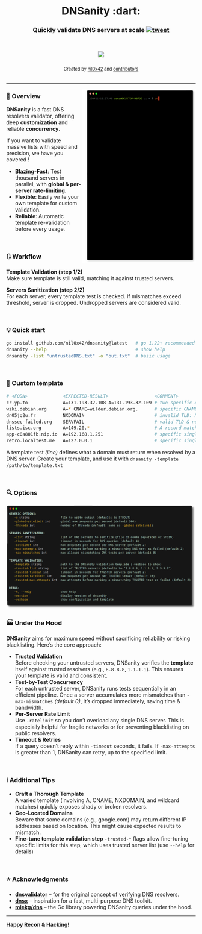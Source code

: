 <h1 align="center">DNSanity :dart:</h1>

<h3 align="center">
    Quickly validate DNS servers at scale
    <a href="https://twitter.com/intent/tweet?text=DNSanity%3A%20validate%20massive%20lists%20of%20DNS%20resolvers%20at%20scale%20%28for%20recon%20%26%20DNS%20bruteforcing%29%20-%20by%20%40nil0x42&url=https://github.com/nil0x42/dnsanity">
      <img src="https://img.shields.io/twitter/url?label=tweet&logo=twitter&style=social&url=http%3A%2F%2F0" alt="tweet">
    </a>
</h3>
<br>

<p align="center">
  <a href="https://twitter.com/intent/follow?screen_name=nil0x42" target="_blank">
    <img src="https://img.shields.io/twitter/follow/nil0x42.svg?logo=twitter" akt="follow on twitter">
  </a>
</p>

<div align="center">
  <sub>
    Created by
    <a href="https://twitter.com/nil0x42">nil0x42</a> and
    <a href="https://github.com/nil0x42/dnsanity/graphs/contributors">contributors</a>
  </sub>
</div>

<br>

* * * * * * * * * * * * * * * * * * * * * * * * * * * * * * * * * * *

<img align="right" src=".github/images/demo.gif" width="60%"/>


### :book: Overview

**DNSanity** is a fast DNS resolvers validator, offering deep **customization**
and reliable **concurrency**.

If you want to validate massive lists with speed and precision, we have you covered !

- **Blazing-Fast**: Test thousand servers in parallel, with **global & per-server rate-limiting**.  
- **Flexible**: Easily write your own template for custom validation.  
- **Reliable**: Automatic template re-validation before every usage.  

<br>

### :arrows_clockwise: Workflow

**Template Validation (step 1/2)**  
Make sure template is still valid, matching it against trusted servers.

**Servers Sanitization (step 2/2)**  
For each server, every template test is checked.
If mismatches exceed threshold, server is dropped. Undropped
servers are considered valid.

<br>

### :bulb: Quick start

```bash
go install github.com/nil0x42/dnsanity@latest   # go 1.22+ recommended
dnsanity --help                                 # show help
dnsanity -list "untrustedDNS.txt" -o "out.txt"  # basic usage
```

<br>

### :card_index: Custom template

```bash
# <FQDN>             <EXPECTED-RESULT>                 <COMMENT>
cr.yp.to             A=131.193.32.108 A=131.193.32.109 # two specific A records
wiki.debian.org      A=* CNAME=wilder.debian.org.      # specific CNAME with any A record
dn05jq2u.fr          NXDOMAIN                          # invalid TLD: NXDOMAIN
dnssec-failed.org    SERVFAIL                          # valid TLD & no records: SERVFAIL
lists.isc.org        A=149.20.*                        # A record matching pattern
app-c0a801fb.nip.io  A=192.168.1.251                   # specific single A record
retro.localtest.me   A=127.0.0.1                       # specific single A record
```
A template test *(line)* defines what a domain must return when resolved by a DNS server.
Create your template, and use it with `dnsanity -template /path/to/template.txt`  


<br>

### :mag: Options

<img src=".github/images/help.png">

### :factory: Under the Hood

**DNSanity** aims for maximum speed without sacrificing reliability
or risking blacklisting. Here’s the core approach:

- **Trusted Validation**  
  Before checking your untrusted servers, DNSanity verifies the **template**
  itself against trusted resolvers (e.g., `8.8.8.8`, `1.1.1.1`).
  This ensures your template is valid and consistent.
- **Test-by-Test Concurrency**  
  For each untrusted server, DNSanity runs tests sequentially in
  an efficient pipeline. Once a server accumulates more mismatches than
  `-max-mismatches` *(default 0)*, it’s dropped immediately,
  saving time & bandwidth.
- **Per-Server Rate Limit**  
  Use `-ratelimit` so you don’t overload any single DNS server.
  This is especially helpful for fragile networks or for preventing
  blacklisting on public resolvers.
- **Timeout & Retries**  
  If a query doesn’t reply within `-timeout` seconds, it fails.
  If `-max-attempts` is greater than 1, DNSanity can retry,
  up to the specified limit.

<br>

### :information_source: Additional Tips

- **Craft a Thorough Template**  
  A varied template (involving A, CNAME, NXDOMAIN, and wildcard matches)
  quickly exposes shady or broken resolvers.
- **Geo-Located Domains**  
  Beware that some domains (e.g., google.com) may return different IP addresses
  based on location. This might cause expected results to mismatch.
- **Fine-tune template validation step**
  `-trusted-*` flags allow fine-tuning specific limits for this step, which
  uses trusted server list (use `--help` for details)

<br>

### :star: Acknowledgments

- **[dnsvalidator](https://github.com/vortexau/dnsvalidator)** – for the original concept of verifying DNS resolvers.  
- **[dnsx](https://github.com/projectdiscovery/dnsx)** – inspiration for a fast, multi-purpose DNS toolkit.  
- **[miekg/dns](https://github.com/miekg/dns)** – the Go library powering DNSanity queries under the hood.

---

**Happy Recon & Hacking!**
